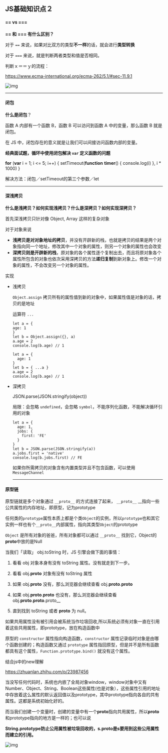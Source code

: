 ## JS基础知识点２

#### == vs ===

**== 和 === 有什么区别？**

对于 `==` 来说，如果对比双方的类型**不一样**的话，就会进行**类型转换**

对于 `===` 来说，就是判断两者类型和值是否相同。

判断ｘ＝＝ｙ的流程：

https://www.ecma-international.org/ecma-262/5.1/#sec-11.9.1

![img](https://user-gold-cdn.xitu.io/2018/12/19/167c4a2627fe55f1?imageslim)

---



#### 闭包

**什么是闭包**？

函数 A 内部有一个函数 B，函数 B 可以访问到函数 A 中的变量，那么函数 B 就是闭包。

在 JS 中，闭包存在的意义就是让我们可以间接访问函数内部的变量。

**经典面试题，循环中使用闭包解决 `var` 定义函数的问题**

**for** (**var** i = 1; i <= 5; i++) {
setTimeout(**function** **timer**() {
console.log(i)
}, i * 1000)
}

解决方法：闭包／setTimeout的第三个参数／let



---



#### 深浅拷贝

**什么是浅拷贝？如何实现浅拷贝？什么是深拷贝？如何实现深拷贝？**

首先深浅拷贝只针对像 Object, Array 这样的复杂对象

对于对象来说

- **浅拷贝是对对象地址的拷贝**，并没有开辟新的栈，也就是拷贝的结果是两个对象指向同一个地址，修改其中一个对象的属性，则另一个对象的属性也会改变
- **深拷贝则是开辟新的栈**，原对象的各个属性逐个复制出去，而且将原对象各个属性所包含的对象也依次采用深拷贝的方法**递归复制**到新对象上。修改一个对象的属性，不会改变另一个对象的属性。

实现

- 浅拷贝

  `Object.assign` 拷贝所有的属性值到新的对象中，如果属性值是对象的话，拷贝的是地址

  运算符 `...`

  ```
  let a = {
  age: 1
  }
  let b = Object.assign({}, a)
  a.age = 2
  console.log(b.age) // 1
  
  let a = {
    age: 1
  }
  let b = { ...a }
  a.age = 2
  console.log(b.age) // 1
  ```

- 深拷贝

  JSON.parse(JSON.stringify(object))

  局限：会忽略 `undefined`，会忽略 `symbol`，不能序列化函数，不能解决循环引用的对象

  ```
  let a = {
    age: 1,
    jobs: {
      first: 'FE'
    }
  }
  let b = JSON.parse(JSON.stringify(a))
  a.jobs.first = 'native'
  console.log(b.jobs.first) // FE
  ```

  如果你所需拷贝的对象含有内置类型并且不包含函数，可以使用 `MessageChannel`

  

  ---



#### 原型链

原型链就是多个对象通过 `__proto__` 的方式连接了起来， `__proto__` __指向一些公共属性的内存地址，即原型，记为prototype

任何类的`prototype`属性本质上都是个类`Object`的实例，所以`prototype`也和其它实例一样也有个`__proto__`内部属性，指向其类型`Object`的prototype

`Object` 是所有对象的爸爸，所有对象都可以通过 `__proto__` 找到它，Object的**proto**中放的是Null



当我们「读取」 obj.toString 时，JS 引擎会做下面的事情：

1. 看看 obj 对象本身有没有 toString 属性。没有就走到下一步。

2. 看看 obj.__proto__ 对象有没有 toString 属性

3. 如果 obj.__proto__ 没有，那么浏览器会继续查看 obj.__proto__.__proto__

4. 如果 obj.__proto__.__proto__ 也没有，那么浏览器会继续查看 obj.__proto__.__proto__.proto__

5. 直到找到 toString 或者 __proto__ 为 null。



如果共用属性没有被引用会被系统当作垃圾回收,所以系统必须有对象一直在引用着这些共用属性，即prototype，放在构造函数中

原型的 `constructor` 属性指向构造函数，`constructor` 属性记录临时对象是由哪个函数创建的；构造函数又通过 `prototype` 属性指回原型，但是并不是所有函数都具有这个属性，`Function.prototype.bind()` 就没有这个属性。

结合js中的new理解

https://zhuanlan.zhihu.com/p/23987456

当没写任何代码时，系统也内嵌了全局对象window，window对象中又有Number、Object、String、Boolean这些属性(也是对象），这些属性引用的地址中存放着这么属性的默认返回值以及prototype，其中prototype指向各自的共有属性。这都是系统初始化好的。

而当我们创建一个变量时，创建的变量中有一个**proto**指向共用属性，所以**proto**和prototype指向的地方是一样的；也可以说

**String.prototype防止公用属性被垃圾回收的，s.proto是s要用到这些公用属性而建立的引用。**



![img](https://upload-images.jianshu.io/upload_images/8018340-45371d18f868ffcb.png?imageMogr2/auto-orient/strip%7CimageView2/2/w/1000/format/webp)